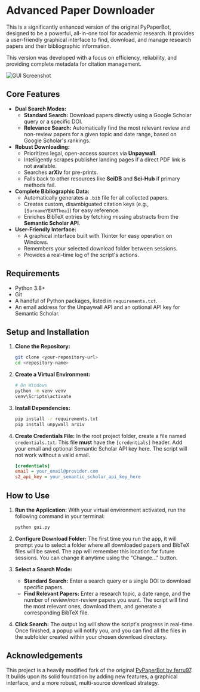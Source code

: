 # Advanced Paper Downloader

This is a significantly enhanced version of the original PyPaperBot, designed to be a powerful, all-in-one tool for academic research. It provides a user-friendly graphical interface to find, download, and manage research papers and their bibliographic information.

This version was developed with a focus on efficiency, reliability, and providing complete metadata for citation management.

![GUI Screenshot](image_c99130.png)

## Core Features

- **Dual Search Modes:**
    - **Standard Search:** Download papers directly using a Google Scholar query or a specific DOI.
    - **Relevance Search:** Automatically find the most relevant review and non-review papers for a given topic and date range, based on Google Scholar's rankings.
- **Robust Downloading:**
    - Prioritizes legal, open-access sources via **Unpaywall**.
    - Intelligently scrapes publisher landing pages if a direct PDF link is not available.
    - Searches **arXiv** for pre-prints.
    - Falls back to other resources like **SciDB** and **Sci-Hub** if primary methods fail.
- **Complete Bibliographic Data:**
    - Automatically generates a `.bib` file for all collected papers.
    - Creates custom, disambiguated citation keys (e.g., `[SurnameYEARThea]`) for easy reference.
    - Enriches BibTeX entries by fetching missing abstracts from the **Semantic Scholar API**.
- **User-Friendly Interface:**
    - A graphical interface built with Tkinter for easy operation on Windows.
    - Remembers your selected download folder between sessions.
    - Provides a real-time log of the script's actions.

## Requirements

- Python 3.8+
- Git
- A handful of Python packages, listed in `requirements.txt`.
- An email address for the Unpaywall API and an optional API key for Semantic Scholar.

## Setup and Installation

1.  **Clone the Repository:**
    ```bash
    git clone <your-repository-url>
    cd <repository-name>
    ```

2.  **Create a Virtual Environment:**
    ```bash
    # On Windows
    python -m venv venv
    venv\Scripts\activate
    ```

3.  **Install Dependencies:**
    ```bash
    pip install -r requirements.txt
    pip install unpywall arxiv
    ```

4.  **Create Credentials File:**
    In the root project folder, create a file named `credentials.txt`. This file **must** have the `[credentials]` header. Add your email and optional Semantic Scholar API key here. The script will not work without a valid email.
    ```ini
    [credentials]
    email = your_email@provider.com
    s2_api_key = your_semantic_scholar_api_key_here
    ```

## How to Use

1.  **Run the Application:**
    With your virtual environment activated, run the following command in your terminal:
    ```bash
    python gui.py
    ```

2.  **Configure Download Folder:**
    The first time you run the app, it will prompt you to select a folder where all downloaded papers and BibTeX files will be saved. The app will remember this location for future sessions. You can change it anytime using the "Change..." button.

3.  **Select a Search Mode:**
    - **Standard Search:** Enter a search query or a single DOI to download specific papers.
    - **Find Relevant Papers:** Enter a research topic, a date range, and the number of review/non-review papers you want. The script will find the most relevant ones, download them, and generate a corresponding BibTeX file.

4.  **Click Search:**
    The output log will show the script's progress in real-time. Once finished, a popup will notify you, and you can find all the files in the subfolder created within your chosen download directory.

## Acknowledgements
This project is a heavily modified fork of the original [PyPaperBot by ferru97](https://github.com/ferru97/PyPaperBot). It builds upon its solid foundation by adding new features, a graphical interface, and a more robust, multi-source download strategy.